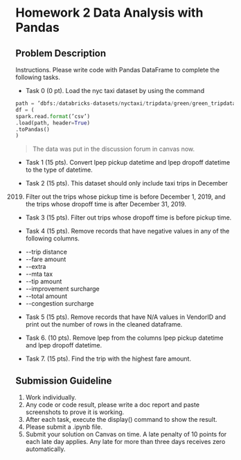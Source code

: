 # Homework 2 Data Analysis with Pandas

## Problem Description

Instructions. Please write code with Pandas DataFrame to complete the following tasks.

* Task 0 (0 pt). Load the nyc taxi dataset by using the command

```python
path = ’dbfs:/databricks-datasets/nyctaxi/tripdata/green/green_tripdata_2019-12.csv.gz’
df = (
spark.read.format(’csv’)
.load(path, header=True)
.toPandas()
)
```

> The data was put in the discussion forum in canvas now.

* Task 1 (15 pts). Convert lpep pickup datetime and lpep dropoff datetime
to the type of datetime.

* Task 2 (15 pts). This dataset should only include taxi trips in December
2019. Filter out the trips whose pickup time is before December 1, 2019,
and the trips whose dropoff time is after December 31, 2019.

* Task 3 (15 pts). Filter out trips whose dropoff time is before pickup time.

* Task 4 (15 pts). Remove records that have negative values in any of the following columns.

- --trip distance
- --fare amount
- --extra
- --mta tax
- --tip amount
- --improvement surcharge
- --total amount
- --congestion surcharge

* Task 5 (15 pts). Remove records that have N/A values in VendorID and
print out the number of rows in the cleaned dataframe.

* Task 6. (10 pts). Remove lpep from the columns lpep pickup datetime
and lpep dropoff datetime.

* Task 7. (15 pts). Find the trip with the highest fare amount.

## Submission Guideline

1. Work individually.
2. Any code or code result, please write a doc report and paste screenshots to prove it is working.
3. After each task, execute the display() command to show the result.
4. Please submit a .ipynb file.
5. Submit your solution on Canvas on time. A late penalty of 10 points for each late day applies. Any late for more than three days receives zero automatically.